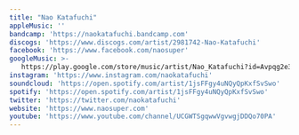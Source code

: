 ```yaml
---
title: "Nao Katafuchi"
appleMusic: ''
bandcamp: 'https://naokatafuchi.bandcamp.com'
discogs: 'https://www.discogs.com/artist/2981742-Nao-Katafuchi'
facebook: 'https://www.facebook.com/naosuper'
googleMusic: >-
   https://play.google.com/store/music/artist/Nao_Katafuchi?id=Avpqg2e3ivjqtti752jnvkxiy6u
instagram: 'https://www.instagram.com/naokatafuchi'
soundcloud: 'https://open.spotify.com/artist/1jsFFgy4uNQyQpKxfSvSwo'
spotify: 'https://open.spotify.com/artist/1jsFFgy4uNQyQpKxfSvSwo'
twitter: 'https://twitter.com/naokatafuchi'
website: 'https://www.naosuper.com'
youtube: 'https://www.youtube.com/channel/UCGWTSgqwwVgvwgjDDQo70PA'
---
```

